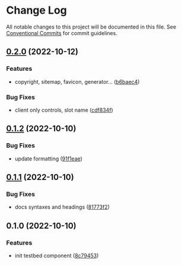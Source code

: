 # Change Log

All notable changes to this project will be documented in this file.
See [Conventional Commits](https://conventionalcommits.org) for commit guidelines.

## [0.2.0](https://github.com/JulianCataldo/web-garden/compare/astro-testbed@0.1.2...astro-testbed@0.2.0) (2022-10-12)


### Features

* copyright, sitemap, favicon, generator… ([b6baec4](https://github.com/JulianCataldo/web-garden/commit/b6baec430ba9c4e8693d6bdc22a7baae2667e710))


### Bug Fixes

* client only controls, slot name ([cdf834f](https://github.com/JulianCataldo/web-garden/commit/cdf834f394b2a92a87b4c9d529e0c61ea8823dc8))



## [0.1.2](https://github.com/JulianCataldo/web-garden/compare/astro-testbed@0.1.1...astro-testbed@0.1.2) (2022-10-10)


### Bug Fixes

* update formatting ([91f1eae](https://github.com/JulianCataldo/web-garden/commit/91f1eae54b2fa2dc723fae712086c61b820a7de7))



## [0.1.1](https://github.com/JulianCataldo/web-garden/compare/astro-testbed@0.1.0...astro-testbed@0.1.1) (2022-10-10)


### Bug Fixes

* docs syntaxes and headings ([81773f2](https://github.com/JulianCataldo/web-garden/commit/81773f2daaf4058c60e740d8cab638b0a561ad79))



## 0.1.0 (2022-10-10)


### Features

* init testbed component ([8c79453](https://github.com/JulianCataldo/web-garden/commit/8c7945325bbd5d37a22dfd9dda699898695e5a91))
